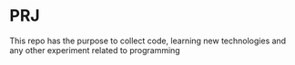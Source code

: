 # PRJ
This repo has the purpose to collect code, learning new technologies and  any other experiment related to programming
